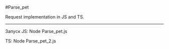 #Parse_pet

Request implementation in JS and TS.
__________
Запуск 
JS: Node Parse_pet.js

TS: Node Parse_pet_2.js
